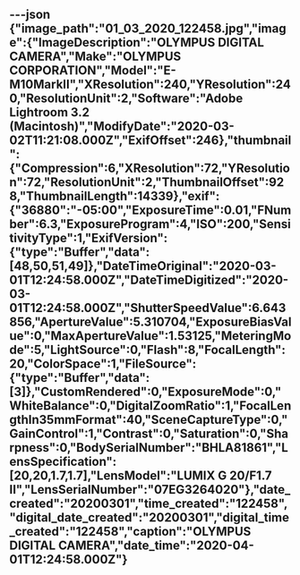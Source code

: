 ---json
{"image_path":"01_03_2020_122458.jpg","image":{"ImageDescription":"OLYMPUS DIGITAL CAMERA","Make":"OLYMPUS CORPORATION","Model":"E-M10MarkII","XResolution":240,"YResolution":240,"ResolutionUnit":2,"Software":"Adobe Lightroom 3.2 (Macintosh)","ModifyDate":"2020-03-02T11:21:08.000Z","ExifOffset":246},"thumbnail":{"Compression":6,"XResolution":72,"YResolution":72,"ResolutionUnit":2,"ThumbnailOffset":928,"ThumbnailLength":14339},"exif":{"36880":"-05:00","ExposureTime":0.01,"FNumber":6.3,"ExposureProgram":4,"ISO":200,"SensitivityType":1,"ExifVersion":{"type":"Buffer","data":[48,50,51,49]},"DateTimeOriginal":"2020-03-01T12:24:58.000Z","DateTimeDigitized":"2020-03-01T12:24:58.000Z","ShutterSpeedValue":6.643856,"ApertureValue":5.310704,"ExposureBiasValue":0,"MaxApertureValue":1.53125,"MeteringMode":5,"LightSource":0,"Flash":8,"FocalLength":20,"ColorSpace":1,"FileSource":{"type":"Buffer","data":[3]},"CustomRendered":0,"ExposureMode":0,"WhiteBalance":0,"DigitalZoomRatio":1,"FocalLengthIn35mmFormat":40,"SceneCaptureType":0,"GainControl":1,"Contrast":0,"Saturation":0,"Sharpness":0,"BodySerialNumber":"BHLA81861","LensSpecification":[20,20,1.7,1.7],"LensModel":"LUMIX G 20/F1.7 II","LensSerialNumber":"07EG3264020"},"date_created":"20200301","time_created":"122458","digital_date_created":"20200301","digital_time_created":"122458","caption":"OLYMPUS DIGITAL CAMERA","date_time":"2020-04-01T12:24:58.000Z"}
---